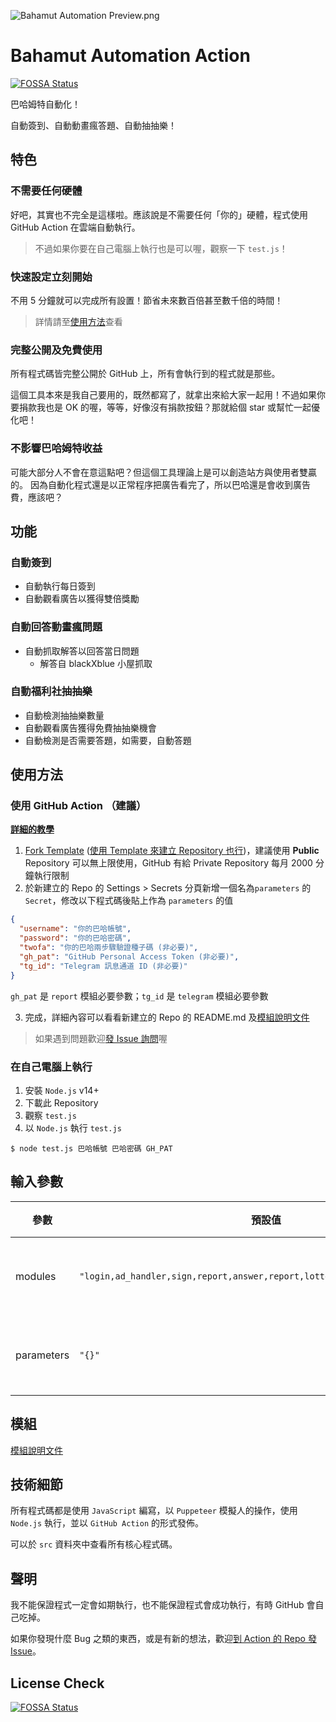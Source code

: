 ![Bahamut Automation Preview.png](https://github.com/JacobLinCool/Bahamut-Automation/raw/main/Bahamut%20Automation%20Preview.png)

# Bahamut Automation Action
[![FOSSA Status](https://app.fossa.com/api/projects/git%2Bgithub.com%2FJacobLinCool%2FBahamut-Automation.svg?type=shield)](https://app.fossa.com/projects/git%2Bgithub.com%2FJacobLinCool%2FBahamut-Automation?ref=badge_shield)

巴哈姆特自動化！

自動簽到、自動動畫瘋答題、自動抽抽樂！

## 特色
### 不需要任何硬體
好吧，其實也不完全是這樣啦。應該說是不需要任何「你的」硬體，程式使用 GitHub Action 在雲端自動執行。

> 不過如果你要在自己電腦上執行也是可以喔，觀察一下 `test.js`！

### 快速設定立刻開始
不用 5 分鐘就可以完成所有設置！節省未來數百倍甚至數千倍的時間！

> 詳情請至[使用方法](#使用方法)查看

### 完整公開及免費使用
所有程式碼皆完整公開於 GitHub 上，所有會執行到的程式就是那些。

這個工具本來是我自己要用的，既然都寫了，就拿出來給大家一起用！不過如果你要捐款我也是 OK 的喔，等等，好像沒有捐款按鈕？那就給個 star 或幫忙一起優化吧！

### 不影響巴哈姆特收益
可能大部分人不會在意這點吧？但這個工具理論上是可以創造站方與使用者雙贏的。
因為自動化程式還是以正常程序把廣告看完了，所以巴哈還是會收到廣告費，應該吧？

## 功能
### 自動簽到
- 自動執行每日簽到
- 自動觀看廣告以獲得雙倍獎勵

### 自動回答動畫瘋問題
- 自動抓取解答以回答當日問題
  - 解答自 blackXblue 小屋抓取

### 自動福利社抽抽樂
- 自動檢測抽抽樂數量
- 自動觀看廣告獲得免費抽抽樂機會
- 自動檢測是否需要答題，如需要，自動答題

## 使用方法
### 使用 GitHub Action （建議）
[**詳細的教學**](https://jacoblincool.github.io/Bahamut-Automation/tutorial)

1. [Fork Template](https://github.com/JacobLinCool/Bahamut-Automation-Template/fork) ([使用 Template 來建立 Repository 也行](https://github.com/JacobLinCool/Bahamut-Automation-Template/generate))，建議使用 **Public** Repository 可以無上限使用，GitHub 有給 Private Repository 每月 2000 分鐘執行限制
2. 於新建立的 Repo 的 Settings > Secrets 分頁新增一個名為`parameters` 的 `Secret`，修改以下程式碼後貼上作為 `parameters` 的值
```json
{
  "username": "你的巴哈帳號",
  "password": "你的巴哈密碼",
  "twofa": "你的巴哈兩步驟驗證種子碼 (非必要)",
  "gh_pat": "GitHub Personal Access Token (非必要)",
  "tg_id": "Telegram 訊息通道 ID (非必要)"
}
```
`gh_pat` 是 `report` 模組必要參數；`tg_id` 是 `telegram` 模組必要參數

3. 完成，詳細內容可以看看新建立的 Repo 的 README.md 及[模組說明文件](./src/modules#readme)

> 如果遇到問題歡迎[發 Issue 詢問](https://github.com/JacobLinCool/Bahamut-Automation/issues/new)喔

### 在自己電腦上執行
1. 安裝 `Node.js` v14+
2. 下載此 Repository
3. 觀察 `test.js`
4. 以 `Node.js` 執行 `test.js`

```shell
$ node test.js 巴哈帳號 巴哈密碼 GH_PAT
```

## 輸入參數

| 參數       | 預設值                                                                      | 說明       | 必要 |
| ---------- | --------------------------------------------------------------------------- | ---------- | ---- |
| modules    | `"login,ad_handler,sign,report,answer,report,lottery,report,logout,report"` | 使用的模組 | 必要 |
| parameters | `"{}"`                                                                      | 帶入的參數 | 必要 |


## 模組
[模組說明文件](./src/modules#readme)

## 技術細節
所有程式碼都是使用 `JavaScript` 編寫，以 `Puppeteer` 模擬人的操作，使用 `Node.js` 執行，並以 `GitHub Action` 的形式發佈。

可以於 `src` 資料夾中查看所有核心程式碼。

## 聲明
我不能保證程式一定會如期執行，也不能保證程式會成功執行，有時 GitHub 會自己吃掉。

如果你發現什麼 Bug 之類的東西，或是有新的想法，歡迎[到 Action 的 Repo 發 Issue](https://github.com/JacobLinCool/Bahamut-Automation/issues)。


## License Check
[![FOSSA Status](https://app.fossa.com/api/projects/git%2Bgithub.com%2FJacobLinCool%2FBahamut-Automation.svg?type=large)](https://app.fossa.com/projects/git%2Bgithub.com%2FJacobLinCool%2FBahamut-Automation?ref=badge_large)
